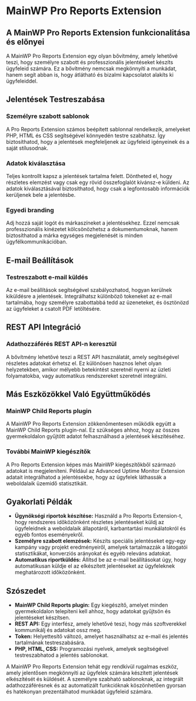 # MainWP Pro Reports Extension

## A MainWP Pro Reports Extension funkcionalitása és előnyei

A MainWP Pro Reports Extension egy olyan bővítmény, amely lehetővé teszi, hogy személyre szabott és professzionális jelentéseket készíts ügyfeleid számára. Ez a bővítmény nemcsak megkönnyíti a munkádat, hanem segít abban is, hogy átlátható és bizalmi kapcsolatot alakíts ki ügyfeleiddel.

## Jelentések Testreszabása

### Személyre szabott sablonok
A Pro Reports Extension számos beépített sablonnal rendelkezik, amelyeket PHP, HTML és CSS segítségével könnyedén testre szabhatsz. Így biztosíthatod, hogy a jelentések megfeleljenek az ügyfeleid igényeinek és a saját stílusodnak.

### Adatok kiválasztása
Teljes kontrollt kapsz a jelentések tartalma felett. Döntheted el, hogy részletes elemzést vagy csak egy rövid összefoglalót kívánsz-e küldeni. Az adatok kiválasztásával biztosíthatod, hogy csak a legfontosabb információk kerüljenek bele a jelentésbe.

### Egyedi branding
Adj hozzá saját logót és márkaszíneket a jelentésekhez. Ezzel nemcsak professzionális kinézetet kölcsönözhetsz a dokumentumoknak, hanem biztosíthatod a márka egységes megjelenését is minden ügyfélkommunikációban.

## E-mail Beállítások

### Testreszabott e-mail küldés
Az e-mail beállítások segítségével szabályozhatod, hogyan kerülnek kiküldésre a jelentések. Integrálhatsz különböző tokeneket az e-mail tartalmába, hogy személyre szabottabbá tedd az üzeneteket, és ösztönözd az ügyfeleket a csatolt PDF letöltésére.

## REST API Integráció

### Adathozzáférés REST API-n keresztül
A bővítmény lehetővé teszi a REST API használatát, amely segítségével részletes adatokat érhetsz el. Ez különösen hasznos lehet olyan helyzetekben, amikor mélyebb betekintést szeretnél nyerni az üzleti folyamatokba, vagy automatikus rendszereket szeretnél integrálni.

## Más Eszközökkel Való Együttműködés

### MainWP Child Reports plugin
A MainWP Pro Reports Extension zökkenőmentesen működik együtt a MainWP Child Reports plugin-nal. Ez szükséges ahhoz, hogy az összes gyermekoldalon gyűjtött adatot felhasználhasd a jelentések készítéséhez.

### További MainWP kiegészítők
A Pro Reports Extension képes más MainWP kiegészítőkből származó adatokat is megjeleníteni. Például az Advanced Uptime Monitor Extension adatait integrálhatod a jelentésekbe, hogy az ügyfelek láthassák a weboldalaik üzemidő statisztikáit.

## Gyakorlati Példák

- **Ügynökségi riportok készítése:** Használd a Pro Reports Extension-t, hogy rendszeres időközönként részletes jelentéseket küldj az ügyfeleidnek a weboldalaik állapotáról, karbantartási munkálatokról és egyéb fontos eseményekről.
- **Személyre szabott elemzések:** Készíts speciális jelentéseket egy-egy kampány vagy projekt eredményeiről, amelyek tartalmazzák a látogatói statisztikákat, konverziós arányokat és egyéb releváns adatokat.
- **Automatikus riportküldés:** Állítsd be az e-mail beállításokat úgy, hogy automatikusan küldje el az elkészített jelentéseket az ügyfeleknek meghatározott időközönként.

## Szószedet

- **MainWP Child Reports plugin:** Egy kiegészítő, amelyet minden gyermekoldalon telepíteni kell ahhoz, hogy adatokat gyűjtsön és jelentéseket készítsen.
- **REST API:** Egy interfész, amely lehetővé teszi, hogy más szoftverekkel kommunikálj és adatokat ossz meg.
- **Token:** Helyettesítő változó, amelyet használhatsz az e-mail és jelentés tartalmának testreszabására.
- **PHP, HTML, CSS:** Programozási nyelvek, amelyek segítségével testreszabhatod a jelentés sablonokat.

A MainWP Pro Reports Extension tehát egy rendkívül rugalmas eszköz, amely jelentősen megkönnyíti az ügyfelek számára készített jelentések elkészítését és küldését. A személyre szabható sablonoknak, az integrált adathozzáférésnek és az automatizált funkcióknak köszönhetően gyorsan és hatékonyan prezentálhatod munkádat ügyfeleid számára.